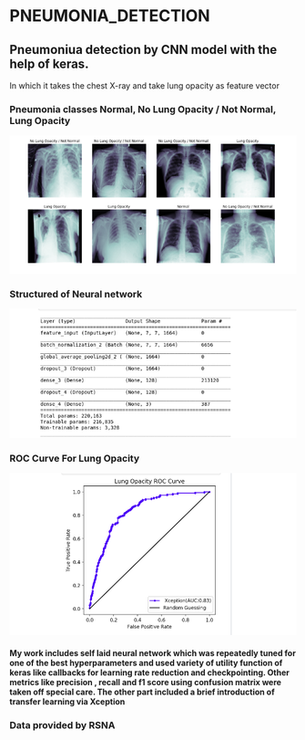 # PNEUMONIA_DETECTION
## Pneumoniua detection by CNN model with the help of keras. 
In which it takes the chest X-ray and take lung opacity as feature vector 
### Pneumonia classes Normal, No Lung Opacity / Not Normal, Lung Opacity
![IMAGE](https://github.com/Gulshan-gaur/PNEUMONIA_DETECTION/blob/master/images/Screenshot%20from%202019-11-11%2011-57-56.png)
### Structured of Neural network 
![IMAGE](https://github.com/Gulshan-gaur/PNEUMONIA_DETECTION/blob/master/images/Screenshot%20from%202019-11-11%2011-58-16.png)

### ROC Curve For Lung Opacity
![IMAGE](https://github.com/Gulshan-gaur/PNEUMONIA_DETECTION/blob/master/images/Screenshot%20from%202019-11-11%2012-00-12.png)

#### My work includes self laid neural network which was repeatedly tuned for one of the best hyperparameters and used variety of utility function of keras like callbacks for learning rate reduction and checkpointing. Other metrics like precision , recall and f1 score using confusion matrix were taken off special care. The other part included a brief introduction of transfer learning via Xception 

### Data provided by RSNA
